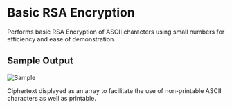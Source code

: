 # Basic RSA Encryption

Performs basic RSA Encryption of ASCII characters using small numbers for efficiency and ease of demonstration.

## Sample Output

![Sample](https://i.imgur.com/VoNvgLu.jpg "Sample")

Ciphertext displayed as an array to facilitate the use of non-printable ASCII characters as well as printable.

